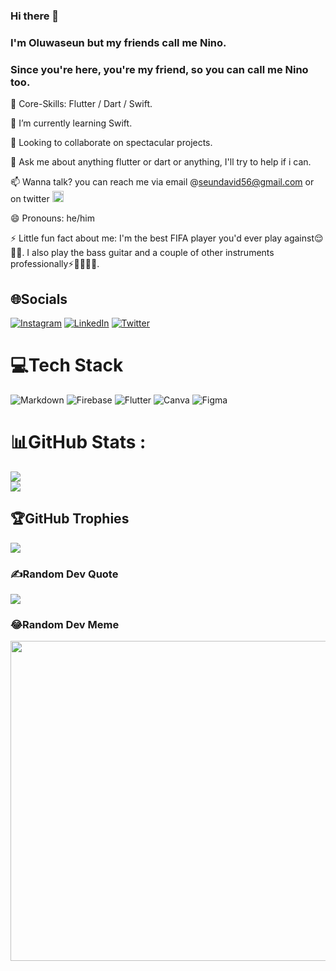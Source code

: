 ### Hi there 👋
### I'm Oluwaseun but my friends call me Nino.
### Since you're here, you're my friend, so you can call me Nino too.


🌱 Core-Skills: Flutter / Dart / Swift.

🌱 I’m currently learning Swift.

🔭 Looking to collaborate on spectacular projects.

💬 Ask me about anything flutter or dart or anything, I'll try to help if i can.

📫 Wanna talk? you can reach me via email @seundavid56@gmail.com or on twitter [<img src='https://cdn.jsdelivr.net/npm/simple-icons@3.0.1/icons/twitter.svg' alt='twitter' height='18' >](https://twitter.com/davidodunlade)


😄 Pronouns: he/him

⚡ Little fun fact about me: I'm the best FIFA player you'd ever play against😌😮‍💨. I also play the bass guitar and a couple of other instruments professionally⚡️🥁🎹🎸🌟.

## 🌐Socials
[![Instagram](https://img.shields.io/badge/Instagram-%23E4405F.svg?logo=Instagram&logoColor=white)](https://instagram.com/odunladeoluwaseun) [![LinkedIn](https://img.shields.io/badge/LinkedIn-%230077B5.svg?logo=linkedin&logoColor=white)](https://www.linkedin.com/in/oluwaseun-odunlade) [![Twitter](https://img.shields.io/badge/Twitter-%231DA1F2.svg?logo=Twitter&logoColor=white)](https://twitter.com/davidodunlade) 

# 💻Tech Stack
![Markdown](https://img.shields.io/badge/markdown-%23000000.svg?style=flat&logo=markdown&logoColor=white) ![Firebase](https://img.shields.io/badge/firebase-%23039BE5.svg?style=flat&logo=firebase) ![Flutter](https://img.shields.io/badge/Flutter-%2302569B.svg?style=flat&logo=Flutter&logoColor=white) ![Canva](https://img.shields.io/badge/Canva-%2300C4CC.svg?style=flat&logo=Canva&logoColor=white) 	![Figma](https://img.shields.io/badge/figma-%23F24E1E.svg?style=flat&logo=figma&logoColor=white) 

# 📊GitHub Stats :
![](https://github-readme-stats.vercel.app/api?username=NinoBass&theme=highcontrast&hide_border=false&include_all_commits=false&count_private=true)<br/>
![](https://github-readme-stats.vercel.app/api/top-langs/?username=NinoBass&theme=highcontrast&hide_border=false&include_all_commits=false&count_private=true&layout=compact)

## 🏆GitHub Trophies
![](https://github-profile-trophy.vercel.app/?username=NinoBass&theme=radical&no-frame=false&no-bg=false&margin-w=4)

### ✍️Random Dev Quote
![](https://quotes-github-readme.vercel.app/api?type=horizontal&theme=dark)

### 😂Random Dev Meme
<img src="https://random-memer.herokuapp.com/" width="512px"/>
